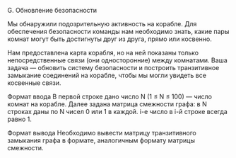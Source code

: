 G. Обновление безопасности

Мы обнаружили подозрительную активность на корабле. Для обеспечения безопасности команды нам необходимо знать, какие пары комнат могут быть достигнуты друг из друга, прямо или косвенно.

Нам предоставлена карта корабля, но на ней показаны только непосредственные связи (они односторонние) между комнатами. Ваша задача — обновить систему безопасности и построить транзитивное замыкание соединений на корабле, чтобы мы могли увидеть все косвенные связи.

Формат ввода
В первой строке дано число N (1 ≤ N ≤ 100) — число комнат на корабле. Далее задана матрица смежности графа: в N строках даны по N чисел 0 или 1 в каждой. i-е число в i-й строке всегда равно 1.

Формат вывода
Необходимо вывести матрицу транзитивного замыкания графа в формате, аналогичным формату матрицы смежности.
